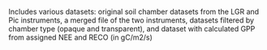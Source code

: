 Includes various datasets: original soil chamber datasets from the LGR and Pic instruments, a merged file of the two instruments, datasets filtered by chamber type (opaque and transparent), and dataset with calculated GPP from assigned NEE and RECO (in gC/m2/s)
